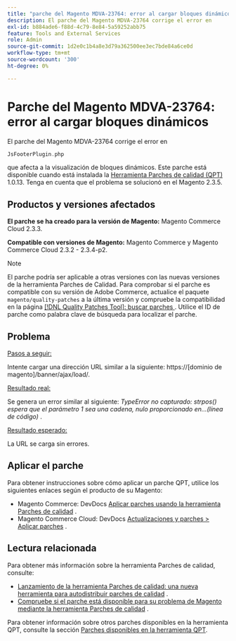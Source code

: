 ```yaml
---
title: "parche del Magento MDVA-23764: error al cargar bloques dinámicos"
description: El parche del Magento MDVA-23764 corrige el error en
exl-id: b884ade6-f88d-4c79-8e84-5a59252abb75
feature: Tools and External Services
role: Admin
source-git-commit: 1d2e0c1b4a8e3d79a362500ee3ec7bde84a6ce0d
workflow-type: tm+mt
source-wordcount: '300'
ht-degree: 0%

---
```


# Parche del Magento MDVA-23764: error al cargar bloques dinámicos

El parche del Magento MDVA-23764 corrige el error en

```php
JsFooterPlugin.php
```

que afecta a la visualización de bloques dinámicos. Este parche está disponible cuando está instalada la [Herramienta Parches de calidad (QPT)](https://devdocs.magento.com/guides/v2.4/comp-mgr/patching.html#mqp) 1.0.13. Tenga en cuenta que el problema se solucionó en el Magento 2.3.5.

## Productos y versiones afectados

**El parche se ha creado para la versión de Magento:** Magento Commerce Cloud 2.3.3.

**Compatible con versiones de Magento:** Magento Commerce y Magento Commerce Cloud 2.3.2 - 2.3.4-p2.

>[!NOTE]
>
>El parche podría ser aplicable a otras versiones con las nuevas versiones de la herramienta Parches de Calidad. Para comprobar si el parche es compatible con su versión de Adobe Commerce, actualice el paquete `magento/quality-patches` a la última versión y compruebe la compatibilidad en la página [[!DNL Quality Patches Tool]: buscar parches ](https://devdocs.magento.com/quality-patches/tool.html#patch-grid). Utilice el ID de parche como palabra clave de búsqueda para localizar el parche.

## Problema

<u>Pasos a seguir:</u>

Intente cargar una dirección URL similar a la siguiente: https://\[dominio de magento\]/banner/ajax/load/.

<u>Resultado real:</u>

Se genera un error similar al siguiente: *TypeError no capturado: strpos() espera que el parámetro 1 sea una cadena, nulo proporcionado en...(línea de código)* .

<u>Resultado esperado:</u>

La URL se carga sin errores.

## Aplicar el parche

Para obtener instrucciones sobre cómo aplicar un parche QPT, utilice los siguientes enlaces según el producto de su Magento:

* Magento Commerce: DevDocs [Aplicar parches usando la herramienta Parches de calidad](https://devdocs.magento.com/guides/v2.4/comp-mgr/patching/mqp.html) .
* Magento Commerce Cloud: DevDocs [Actualizaciones y parches > Aplicar parches](https://devdocs.magento.com/cloud/project/project-patch.html) .

## Lectura relacionada

Para obtener más información sobre la herramienta Parches de calidad, consulte:

* [Lanzamiento de la herramienta Parches de calidad: una nueva herramienta para autodistribuir parches de calidad](/help/announcements/adobe-commerce-announcements/magento-quality-patches-released-new-tool-to-self-serve-quality-patches.md) .
* [Compruebe si el parche está disponible para su problema de Magento mediante la herramienta Parches de calidad](/help/support-tools/patches-available-in-qpt-tool/check-patch-for-magento-issue-with-magento-quality-patches.md) .

Para obtener información sobre otros parches disponibles en la herramienta QPT, consulte la sección [Parches disponibles en la herramienta QPT](https://support.magento.com/hc/en-us/sections/360010506631-Patches-available-in-QPT-tool-).
